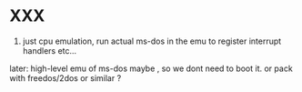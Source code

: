 # XXX

1. just cpu emulation,
    run actual ms-dos in the emu to register interrupt handlers etc...

later:
    high-level emu of ms-dos maybe , so we dont need to boot it.
    or pack with freedos/2dos or similar ?

